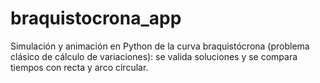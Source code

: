 # braquistocrona_app
Simulación y animación en Python de la curva braquistócrona (problema clásico de cálculo de variaciones): se valida soluciones y se compara tiempos con recta y arco circular.
